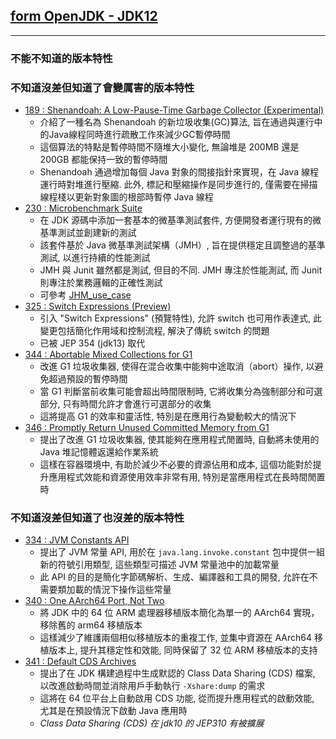 ## [form OpenJDK - JDK12](https://openjdk.org/projects/jdk/12)

---

### 不能不知道的版本特性

### 不知道沒差但知道了會變厲害的版本特性

- [189 : Shenandoah: A Low-Pause-Time Garbage Collector (Experimental)](https://openjdk.org/jeps/189)
    - 介紹了一種名為 Shenandoah 的新垃圾收集(GC)算法, 旨在通過與運行中的Java線程同時進行疏散工作來減少GC暫停時間
    - 這個算法的特點是暫停時間不隨堆大小變化, 無論堆是 200MB 還是 200GB 都能保持一致的暫停時間
    - Shenandoah 通過增加每個 Java 對象的間接指針來實現，在 Java 線程運行時對堆進行壓縮. 此外, 標記和壓縮操作是同步進行的, 僅需要在掃描線程棧以更新對象圖的根部時暫停
      Java 線程
- [230 : Microbenchmark Suite](https://openjdk.org/jeps/230)
    - 在 JDK 源碼中添加一套基本的微基準測試套件, 方便開發者運行現有的微基準測試並創建新的測試
    - 該套件基於 Java 微基準測試架構（JMH）, 旨在提供穩定且調整過的基準測試, 以進行持續的性能測試
    - JMH 與 Junit 雖然都是測試, 但目的不同. JMH 專注於性能測試, 而 Junit 則專注於業務邏輯的正確性測試
    - 可參考 [JHM_use_case](./src/test/java/org/aery/study/JHM_use_case.java)
- [325 : Switch Expressions (Preview)](https://openjdk.org/jeps/325)
    - 引入 "Switch Expressions" (預覽特性), 允許 switch 也可用作表達式, 此變更包括簡化作用域和控制流程, 解決了傳統 switch 的問題
    - 已被 JEP 354 (jdk13) 取代
- [344 : Abortable Mixed Collections for G1](https://openjdk.org/jeps/344)
    - 改進 G1 垃圾收集器, 使得在混合收集中能夠中途取消（abort）操作, 以避免超過預設的暫停時間
    - 當 G1 判斷當前收集可能會超出時間限制時, 它將收集分為強制部分和可選部分, 只有時間允許才會進行可選部分的收集
    - 這將提高 G1 的效率和靈活性, 特別是在應用行為變動較大的情況下
- [346 : Promptly Return Unused Committed Memory from G1](https://openjdk.org/jeps/346)
  - 提出了改進 G1 垃圾收集器, 使其能夠在應用程式閒置時, 自動將未使用的 Java 堆記憶體返還給作業系統
  - 這樣在容器環境中, 有助於減少不必要的資源佔用和成本, 這個功能對於提升應用程式效能和資源使用效率非常有用, 特別是當應用程式在長時間閒置時

### 不知道沒差但知道了也沒差的版本特性

- [334 : JVM Constants API](https://openjdk.org/jeps/334)
    - 提出了 JVM 常量 API, 用於在 `java.lang.invoke.constant` 包中提供一組新的符號引用類型, 這些類型可描述 JVM 常量池中的加載常量
    - 此 API 的目的是簡化字節碼解析、生成、編譯器和工具的開發, 允許在不需要類加載的情況下操作這些常量
- [340 : One AArch64 Port, Not Two](https://openjdk.org/jeps/340)
    - 將 JDK 中的 64 位 ARM 處理器移植版本簡化為單一的 AArch64 實現，移除舊的 arm64 移植版本
    - 這樣減少了維護兩個相似移植版本的重複工作, 並集中資源在 AArch64 移植版本上, 提升其穩定性和效能, 同時保留了 32 位 ARM 移植版本的支持
- [341 : Default CDS Archives](https://openjdk.org/jeps/341)
    - 提出了在 JDK 構建過程中生成默認的 Class Data Sharing (CDS) 檔案, 以改進啟動時間並消除用戶手動執行 `-Xshare:dump` 的需求
    - 這將在 64 位平台上自動啟用 CDS 功能, 從而提升應用程式的啟動效能, 尤其是在預設情況下啟動 Java 應用時
    - *Class Data Sharing (CDS) 在 jdk10 的 JEP310 有被擴展*
